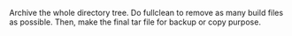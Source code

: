 Archive the whole directory tree.  Do fullclean to remove as many build files as possible.  Then, make the final tar file for backup or copy purpose.
